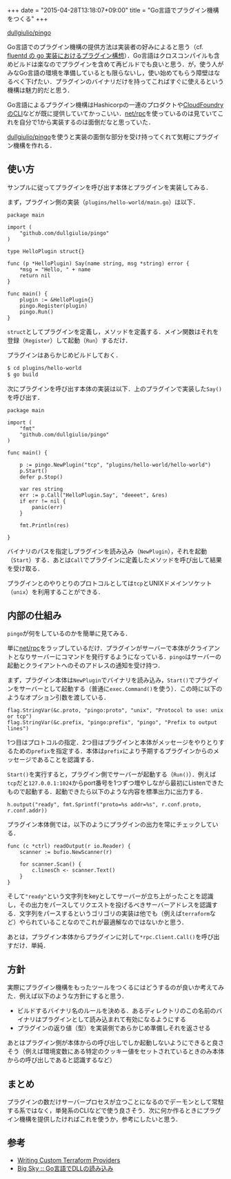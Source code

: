 +++
date = "2015-04-28T13:18:07+09:00"
title = "Go言語でプラグイン機構をつくる"
+++

[dullgiulio/pingo](https://github.com/dullgiulio/pingo)

Go言語でのプラグイン機構の提供方法は実装者の好みによると思う（cf. [fluentd の go 実装におけるプラグイン構想](http://togetter.com/li/618378)）．Go言語はクロスコンパイルも含めビルドは楽なのでプラグインを含めて再ビルドでも良いと思う．が，使う人がみなGo言語の環境を準備しているとも限らないし，使い始めてもらう障壁はなるべく下げたい．プラグインのバイナリだけを持ってこればすぐに使えるという機構は魅力的だと思う．

Go言語によるプラグイン機構はHashicorpの一連のプロダクトや[CloudFoundryのCLI](https://github.com/cloudfoundry/cli)などが既に提供していてかっこいい．[net/rpc](http://golang.org/pkg/net/rpc/)を使っているのは見ていてこれを自分で1から実装するのは面倒だなと思っていた．

[dullgiulio/pingo](https://github.com/dullgiulio/pingo)を使うと実装の面倒な部分を受け持ってくれて気軽にプラグイン機構を作れる．

## 使い方

サンプルに従ってプラグインを呼び出す本体とプラグインを実装してみる．

まず，プラグイン側の実装（`plugins/hello-world/main.go`）は以下．

```golang
package main

import (
    "github.com/dullgiulio/pingo"
)
    
type HelloPlugin struct{}

func (p *HelloPlugin) Say(name string, msg *string) error {
    *msg = "Hello, " + name
    return nil
}

func main() {
    plugin := &HelloPlugin{}
    pingo.Register(plugin)
    pingo.Run()
}
```

`struct`としてプラグインを定義し，メソッドを定義する．メイン関数はそれを登録（`Register`）して起動（`Run`）するだけ．

プラグインはあらかじめビルドしておく．

```bash
$ cd plugins/hello-world
$ go build
```

次にプラグインを呼び出す本体の実装は以下．上のプラグインで実装した`Say()`を呼び出す．

```golang
package main

import (
    "fmt"
    "github.com/dullgiulio/pingo"
)

func main() {

    p := pingo.NewPlugin("tcp", "plugins/hello-world/hello-world")
    p.Start()
    defer p.Stop()

    var res string
    err := p.Call("HelloPlugin.Say", "deeeet", &res)
    if err != nil {
        panic(err)
    }

    fmt.Println(res)

}
```

バイナリのパスを指定しプラグインを読み込み（`NewPlugin`），それを起動（`Start`）する．あとは`Call`でプラグインに定義したメソッドを呼び出して結果を受け取る．

プラグインとのやりとりのプロトコルとしては`tcp`とUNIXドメインソケット（`unix`）を利用することができる．

## 内部の仕組み

`pingo`が何をしているのかを簡単に見てみる．

単に[net/rpc](http://golang.org/pkg/net/rpc/)をラップしているだけ．プラグインがサーバーで本体がクライアントとなりサーバーにコマンドを発行するようになっている．`pingo`はサーバーの起動とクライアントへのそのアドレスの通知を受け持つ．


まず，プラグイン本体は`NewPlugin`でバイナリを読み込み，`Start()`でプラグインをサーバーとして起動する（普通に`exec.Command()`を使う）．この時に以下のようなオプション引数を渡している．

```golang
flag.StringVar(&c.proto, "pingo:proto", "unix", "Protocol to use: unix or tcp")
flag.StringVar(&c.prefix, "pingo:prefix", "pingo", "Prefix to output lines")
```

1つ目はプロトコルの指定．2つ目はプラグインと本体がメッセージをやりとりするための`prefix`を指定する．本体は`prefix`により予期するプラグインからのメッセージであることを認識する．

`Start()`を実行すると，プラグイン側でサーバーが起動する（`Run()`）．例えば`tcp`だと`127.0.0.1:1024`からport番号を1つずつ増やしながら最初にListenできたもので起動する．起動できたら以下のような内容を標準出力に出力する．

```golang
h.output("ready", fmt.Sprintf("proto=%s addr=%s", r.conf.proto, r.conf.addr))
```

プラグイン本体側では，以下のようにプラグインの出力を常にチェックしている．

```golang
func (c *ctrl) readOutput(r io.Reader) {
    scanner := bufio.NewScanner(r)

    for scanner.Scan() {
        c.linesCh <- scanner.Text()
    }
}
```

そして`"ready"`という文字列をkeyとしてサーバーが立ち上がったことを認識し，その出力をパースしてリクエストを投げるべきサーバーアドレスを認識する．文字列をパースするというゴリゴリの実装は他でも（例えば`terraform`など）やられていることなのでこれが最適解なのではないかと思う．

あとは，プラグイン本体からプラグインに対して`*rpc.Client.Call()`を呼び出すだけ．単純．

## 方針

実際にプラグイン機構をもったツールをつくるにはどうするのが良いか考えてみた．例えば以下のような方針にすると思う．

- ビルドするバイナリ名のルールを決める．あるディレクトリのこの名前のバイナリはプラグインとして読み込まれて有効になるようにする
- プラグインの返り値（型）を実装側であらかじめ準備しそれを返させる

あとはプラグイン側が本体からの呼び出しでしか起動しないようにできると良さそう（例えば環境変数にある特定のクッキー値をセットされているときのみ本体からの呼び出しであると認識するなど）

## まとめ

プラグインの数だけサーバープロセスが立つことになるのでデーモンとして常駐する系ではなく，単発系のCLIなどで使う良さそう．次に何か作るときにプラグイン機構を提供したければこれを使うか，参考にしたいと思う．

## 参考

- [Writing Custom Terraform Providers](https://www.hashicorp.com/blog/terraform-custom-providers.html)
- [Big Sky :: Go言語でDLLの読み込み](http://mattn.kaoriya.net/software/lang/go/20130805173059.htm)
